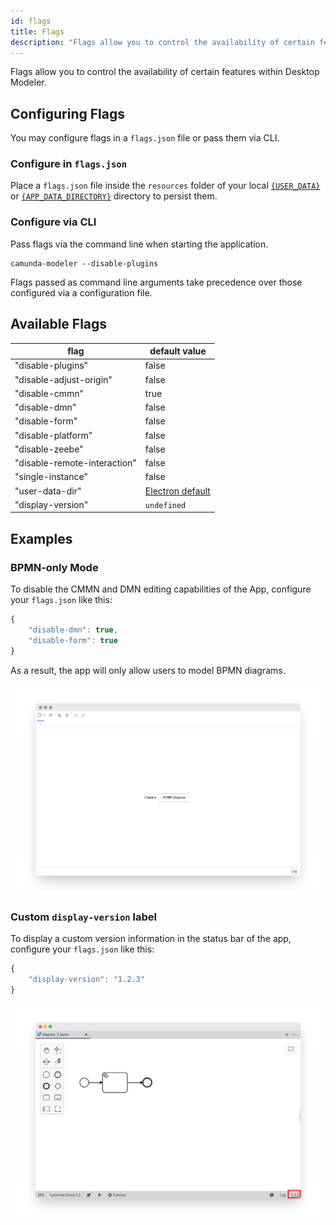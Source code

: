 ```yaml
---
id: flags
title: Flags
description: "Flags allow you to control the availability of certain features within Desktop Modeler."
---
```


Flags allow you to control the availability of certain features within Desktop Modeler.

## Configuring Flags

You may configure flags in a `flags.json` file or pass them via CLI.

### Configure in `flags.json`

Place a `flags.json` file inside the `resources` folder of your local [`{USER_DATA}`](../search-paths#user-data-directory) or [`{APP_DATA_DIRECTORY}`](../search-paths#app-data-directory) directory to persist them.

### Configure via CLI

Pass flags via the command line when starting the application.

```
camunda-modeler --disable-plugins
```

Flags passed as command line arguments take precedence over those configured via a configuration file.

## Available Flags

| flag                         | default value                       |
| ---------------------------- | ----------------------------------- |
| "disable-plugins"            | false                               |
| "disable-adjust-origin"      | false                               |
| "disable-cmmn"               | true                                |
| "disable-dmn"                | false                               |
| "disable-form"               | false                               |
| "disable-platform"           | false                               |
| "disable-zeebe"              | false                               |
| "disable-remote-interaction" | false                               |
| "single-instance"            | false                               |
| "user-data-dir"              | [Electron default](../search-paths) |
| "display-version"            | `undefined`                         |

## Examples

### BPMN-only Mode

To disable the CMMN and DMN editing capabilities of the App, configure your `flags.json` like this:

```js
{
    "disable-dmn": true,
    "disable-form": true
}
```

As a result, the app will only allow users to model BPMN diagrams.

![BPMN only mode](./img/bpmn-only.png)

### Custom `display-version` label

To display a custom version information in the status bar of the app, configure your `flags.json` like this:

```js
{
    "display-version": "1.2.3"
}
```

![Custom version info](./img/display-version.png)
